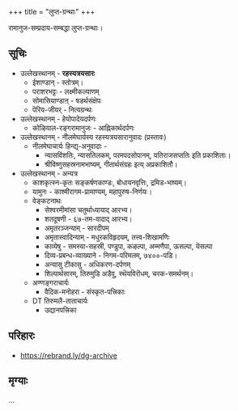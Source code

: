 +++
title = "लुप्त-ग्रन्थाः"
+++

रामानुज-सम्प्रदाय-सम्बद्धा लुप्त-ग्रन्थाः। 

## सूचिः
- उल्लेखस्थानम् - **रहस्यत्रयसारः**
  - ईशाण्डान् - स्तोत्रम्। 
  - पराशरभट्टः - लक्ष्मीकल्याणम्
  - सोमासियाण्डाऩ् - षडर्थसंक्षेपः
  - पॆरिय-जीयर् - नित्यग्रन्थः
- उल्लेखस्थानम् - हेयोपादेयदर्पणः
  - कोऴियाल-रङ्गरामानुजः - आह्निकार्थदर्पणः
- उल्लेखस्थानम् - नीलमेघार्यस्य रहस्यत्रयसारानुवादः (प्रस्तावः)
  - नीलमेघाचार्यः हिन्द्य्-अनुवादाः - 
    - न्यासविंशतिः, न्यासतिलकम्, परमपदसोपानम्, यतिराजसप्ततिः इति प्रकाशिताः। 
    - श्रीविष्णुसहस्रनामभाष्यम्, गीतार्थसंग्रहः इत्य् अप्रकाशितौ। 
- उल्लेखस्थानम् - अन्यत्र
  - काशकृत्स्न-कृतः सङ्कर्षणकाण्डः, बोधायनवृत्तिः, द्रमिड-भाष्यम्। 
  - यामुनः - काश्मीरागम-प्रामाण्यम्, महापुरुष-निर्णयः। 
  - वेङ्कटनाथः 
    - सेश्वरमीमांसा चतुर्थाध्यायाद् आरभ्य। 
    - शतदूषणी - ६७-तम-वादाद् आरभ्य।
    - अमृतरञ्जन्याम् - सारदीपम्
    - अमृतास्वादिन्याम् - मधुरकविहृदयम्, तत्त्व-शिखामणिः
    - काव्येषु - समस्या-सहस्री, पण्डुपा, कऴल्पा, अम्मणैपा, ऊसल्पा, यॆसल्पा
    - दिव्य-प्रबन्ध-व्याख्याने - निगम-परिमलम्, ७४००-पडि। 
    - अन्यासु टीकासु - अधिकरण-दर्पणम्
    - शिल्पार्थसारम्, तिरुमुडि अडैवु, स्थॆयविरॊधम्, चरक-समर्थनम्। 
  - अण्णङ्गराचार्यः
    - वैदिक-मनोहरा - संस्कृत-पत्त्रिकाः
  - DT तिरुमलै-ताताचार्यः 
    - उद्यानपत्त्रिका

## परिहारः
- https://rebrand.ly/dg-archive

## मृग्याः
…